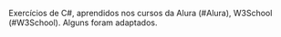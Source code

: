 Exercícios de C#, aprendidos nos cursos da Alura (#Alura), W3School (#W3School). 
Alguns foram adaptados.
